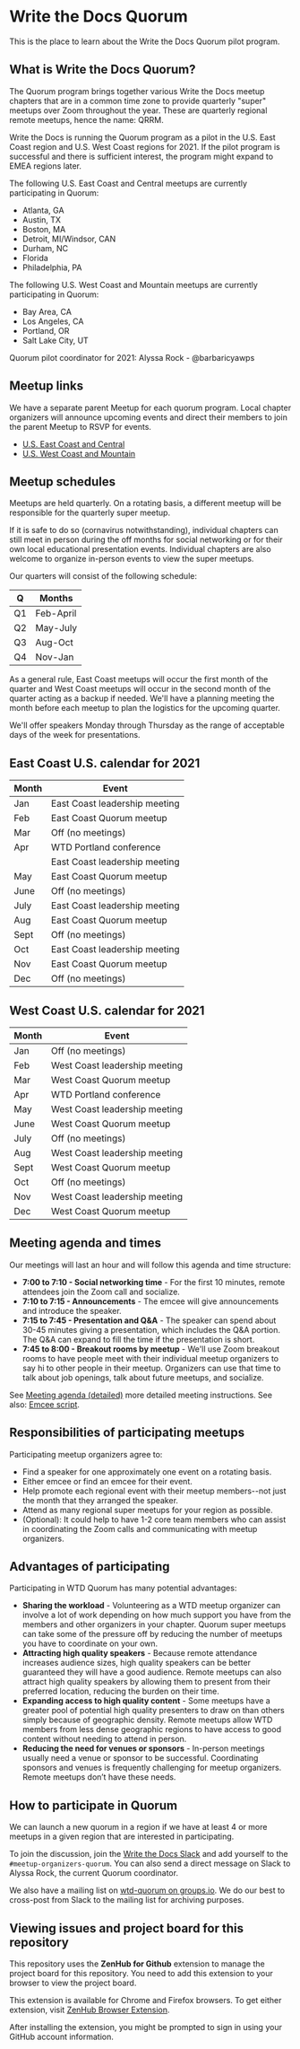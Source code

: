 # Write the Docs Quorum

This is the place to learn about the Write the Docs Quorum pilot program.


## What is Write the Docs Quorum?

The Quorum program brings together various Write the Docs meetup chapters that
are in a common time zone to provide quarterly "super" meetups over Zoom
throughout the year. These are quarterly regional remote meetups, hence the
name: QRRM.

Write the Docs is running the Quorum program as a pilot in the U.S. East Coast
region and U.S. West Coast regions for 2021. If the pilot program is successful
and there is sufficient interest, the program might expand to EMEA regions
later.

The following U.S. East Coast and Central meetups are currently participating in
Quorum:

- Atlanta, GA
- Austin, TX
- Boston, MA
- Detroit, MI/Windsor, CAN
- Durham, NC
- Florida
- Philadelphia, PA

The following U.S. West Coast and Mountain meetups are currently participating
in Quorum:

- Bay Area, CA
- Los Angeles, CA
- Portland, OR
- Salt Lake City, UT

Quorum pilot coordinator for 2021:
Alyssa Rock - @barbaricyawps


## Meetup links

We have a separate parent Meetup for each quorum program. Local chapter
organizers will announce upcoming events and direct their members to join the
parent Meetup to RSVP for events.

- [U.S. East Coast and Central](https://www.meetup.com/virtual-write-the-docs-east-coast-quorum/)
- [U.S. West Coast and Mountain](https://www.meetup.com/virtual-write-the-docs-west-coast-quorum/)


## Meetup schedules

Meetups are held quarterly. On a rotating basis, a different meetup will be
responsible for the quarterly super meetup.

If it is safe to do so (cornavirus notwithstanding), individual chapters
can still meet in person during the off months for social networking or for
their own local educational presentation events. Individual chapters are also
welcome to organize in-person events to view the super meetups.

Our quarters will consist of the following schedule:

  | Q  | Months    |
  | -- | --------- |
  | Q1 | Feb-April |
  | Q2 | May-July  |
  | Q3 | Aug-Oct   |
  | Q4 | Nov-Jan   |

As a general rule, East Coast meetups will occur the first month of the quarter
and West Coast meetups will occur in the second month of the quarter acting as a
backup if needed. We'll have a planning meeting the month before each meetup to
plan the logistics for the upcoming quarter.

We'll offer speakers Monday through Thursday as the range of acceptable days
of the week for presentations.

## East Coast U.S. calendar for 2021

  | Month  | Event                         |
  | ------ | ----------------------------- |
  | Jan    | East Coast leadership meeting |
  | Feb    | East Coast Quorum meetup      |
  | Mar    | Off (no meetings)             |
  | Apr    | WTD Portland conference       |
  |        | East Coast leadership meeting |
  | May    | East Coast Quorum meetup      |
  | June   | Off (no meetings)             |
  | July   | East Coast leadership meeting |
  | Aug    | East Coast Quorum meetup      |
  | Sept   | Off (no meetings)             |
  | Oct    | East Coast leadership meeting |
  | Nov    | East Coast Quorum meetup      |
  | Dec    | Off (no meetings)             |


## West Coast U.S. calendar for 2021

  | Month  | Event                         |
  | ------ | ----------------------------- |
  | Jan    | Off (no meetings)             |
  | Feb    | West Coast leadership meeting |
  | Mar    | West Coast Quorum meetup      |
  | Apr    | WTD Portland conference       |
  | May    | West Coast leadership meeting |
  | June   | West Coast Quorum meetup      |
  | July   | Off (no meetings)             |
  | Aug    | West Coast leadership meeting |
  | Sept   | West Coast Quorum meetup      |
  | Oct    | Off (no meetings)             |
  | Nov    | West Coast leadership meeting |
  | Dec    | West Coast Quorum meetup      |


## Meeting agenda and times

Our meetings will last an hour and will follow this agenda and time structure:

- **7:00 to 7:10 - Social networking time** - For the first 10 minutes, remote
  attendees join the Zoom call and socialize.
- **7:10 to 7:15 - Announcements** - The emcee will give announcements and
  introduce the speaker.
- **7:15 to 7:45 - Presentation and Q&A** - The speaker can spend about 30-45
  minutes giving a presentation, which includes the Q&A portion. The Q&A can
  expand to fill the time if the presentation is short.
- **7:45 to 8:00 - Breakout rooms by meetup** - We'll use Zoom breakout rooms
  to have people meet with their individual meetup organizers to say hi to
  other people in their meetup. Organizers can use that time to talk about
  job openings, talk about future meetups, and socialize.

See [Meeting agenda (detailed)](meeting-agenda-detailed.md) more detailed
meeting instructions. See also: [Emcee script](emcee-script.md).


## Responsibilities of participating meetups

Participating meetup organizers agree to:

- Find a speaker for one approximately one event on a rotating basis.
- Either emcee or find an emcee for their event.
- Help promote each regional event with their meetup members--not just the month
  that they arranged the speaker.
- Attend as many regional super meetups for your region as possible.
- (Optional): It could help to have 1-2 core team members who can assist in
  coordinating the Zoom calls and communicating with meetup organizers.


## Advantages of participating

Participating in WTD Quorum has many potential advantages:

- **Sharing the workload** - Volunteering as a WTD meetup organizer can involve
  a lot of work depending on how much support you have from the members and
  other organizers in your chapter. Quorum super meetups can take some of the
  pressure off by reducing the number of meetups you have to coordinate on your
  own.
- **Attracting high quality speakers** - Because remote attendance increases
  audience sizes, high quality speakers can be better guaranteed they will have
  a good audience. Remote meetups can also attract high quality speakers by
  allowing them to present from their preferred location, reducing the burden on
  their time.
- **Expanding access to high quality content** - Some meetups have a greater
  pool of potential high quality presenters to draw on than others simply
  because of geographic density. Remote meetups allow WTD members from less
  dense geographic regions to have access to good content without needing to
  attend in person.
- **Reducing the need for venues or sponsors** - In-person meetings usually need
  a venue or sponsor to be successful. Coordinating sponsors and venues is
  frequently challenging for meetup organizers. Remote meetups don’t have these
  needs.


## How to participate in Quorum

We can launch a new quorum in a region if we have at least 4 or more meetups
in a given region that are interested in participating.

To join the discussion, join the [Write the Docs Slack](https://www.writethedocs.org/slack/)
and add yourself to the `#meetup-organizers-quorum`. You can also send a direct
message on Slack to Alyssa Rock, the current Quorum coordinator.

We also have a mailing list on [wtd-quorum on groups.io](https://groups.io/g/wtd-quorum).
We do our best to cross-post from Slack to the mailing list for archiving
purposes.


## Viewing issues and project board for this repository

This repository uses the **ZenHub for Github** extension to manage the project
board for this repository. You need to add this extension to your browser to
view the project board.

This extension is available for Chrome and Firefox browsers. To get either
extension, visit [ZenHub Browser Extension](https://www.zenhub.com/extension).

After installing the extension, you might be prompted to sign in using your
GitHub account information.
